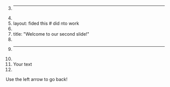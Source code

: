 3.	---
4.	
5.	layout: fided this # did nto work
6.	
7.	title: "Welcome to our second slide!"
8.	
9.	---
10.	
11.	Your text
12.	
Use the left arrow to go back!

